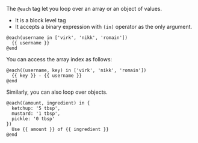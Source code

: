 The `@each` tag let you loop over an array or an object of values.

- It is a block level tag
- It accepts a binary expression with `(in)` operator as the only argument.

```edge
@each(username in ['virk', 'nikk', 'romain'])
  {{ username }}
@end
```

You can access the array index as follows:

```edge
@each((username, key) in ['virk', 'nikk', 'romain'])
  {{ key }} - {{ username }}
@end
```

Similarly, you can also loop over objects.

```edge
@each((amount, ingredient) in {
  ketchup: '5 tbsp',
  mustard: '1 tbsp',
  pickle: '0 tbsp'
})
  Use {{ amount }} of {{ ingredient }}
@end
```
